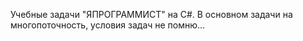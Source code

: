 Учебные задачи "ЯПРОГРАММИСТ" на С#. В основном задачи на многопоточность, условия задач не помню...
